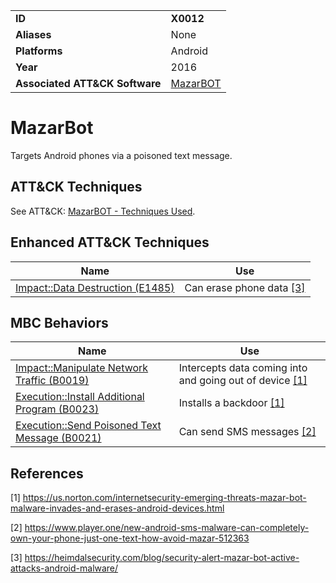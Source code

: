 |||
|---|---|
|**ID**|**X0012**|
|**Aliases**|None|
|**Platforms**|Android|
|**Year**|2016|
|**Associated ATT&CK Software**|[MazarBOT](https://attack.mitre.org/software/S0303/)|


MazarBot
==========
Targets Android phones via a poisoned text message.

ATT&CK Techniques
-----------------
See ATT&CK: [MazarBOT - Techniques Used](https://attack.mitre.org/software/S0303/).

Enhanced ATT&CK Techniques
---------
|Name|Use|
|---|---|
|[Impact::Data Destruction (E1485)](../impact/data-destruction.md)|Can erase phone data  [[3]](#3)|


MBC Behaviors
---------
|Name|Use|
|---|---|
|[Impact::Manipulate Network Traffic (B0019)](../impact/manipulate-network-traffic.md)|Intercepts data coming into and going out of device [[1]](#1)|
|[Execution::Install Additional Program (B0023)](../execution/install-additional-program.md)|Installs a backdoor  [[1]](#1)|
|[Execution::Send Poisoned Text Message (B0021)](../execution/send-poisoned-text-message.md)|Can send SMS messages  [[2]](#2)|
References
----------
<a name="1">[1]</a> https://us.norton.com/internetsecurity-emerging-threats-mazar-bot-malware-invades-and-erases-android-devices.html

<a name="2">[2]</a> https://www.player.one/new-android-sms-malware-can-completely-own-your-phone-just-one-text-how-avoid-mazar-512363

<a name="3">[3]</a> https://heimdalsecurity.com/blog/security-alert-mazar-bot-active-attacks-android-malware/
